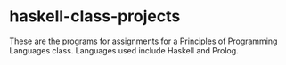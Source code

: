 # haskell-class-projects
These are the programs for assignments for a Principles of Programming Languages class. Languages used include Haskell and Prolog.
